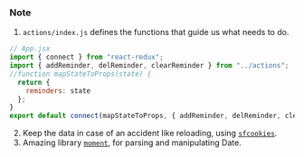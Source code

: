 ### Note

1. `actions/index.js` defines the functions that guide us what needs to do.
```js
// App.jsx
import { connect } from "react-redux";
import { addReminder, delReminder, clearReminder } from "../actions";
//function mapStateToProps(state) {
  return {
    reminders: state
  };
}
export default connect(mapStateToProps, { addReminder, delReminder, clearReminder })(App);
```
2. Keep the data in case of an accident like reloading, using [`sfcookies`](https://www.npmjs.com/package/sfcookies).
3. Amazing library [`moment`](https://momentjs.com/), for parsing and manipulating Date.

